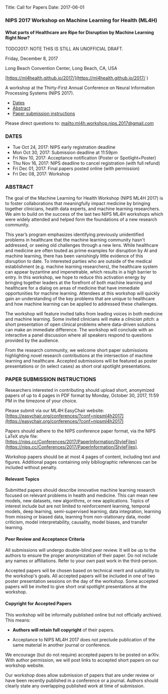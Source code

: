 Title: Call for Papers
Date: 2017-06-01

### NIPS 2017 Workshop on Machine Learning for Health (ML4H)

#### What parts of Healthcare are Ripe for Disruption by Machine Learning Right Now?

TODO2017: NOTE THIS IS STILL AN UNOFFICIAL DRAFT.


Friday, December 8, 2017

Long Beach Convention Center, Long Beach, CA, USA

[https://ml4health.github.io/2017/](https://ml4health.github.io/2017/
)

A workshop at the Thirty-First Annual Conference on Neural Information Processing Systems (NIPS 2017).

* [Dates](#dates)
* [Abstract](#abstract)
* [Paper submission instructions](#submission_instructions)

Please direct questions to: <mailto:ml4h.workshop.nips.2017@gmail.com>

### <a id="dates"></a> DATES

* Tue Oct 24, 2017: NIPS early registration deadline
* Mon Oct 30, 2017: Submission deadline at 11:59pm 
* Fri Nov 10, 2017: Acceptance notification (Poster or Spotlight+Poster)
* Thu Nov 16, 2017: NIPS deadline to cancel registration (with full refund)
* Fri Dec 01, 2017: Final papers posted online (with permission)
* Fri Dec 08, 2017: Workshop

### <a id="abstract"></a> ABSTRACT

The goal of the Machine Learning for Health Workshop (NIPS ML4H 2017) is to foster collaborations that meaningfully impact medicine by bringing together clinicians, health data experts, and machine learning researchers. We aim to build on the success of the last two NIPS ML4H workshops which were widely attended and helped form the foundations of a new research community.
                            
This year’s program emphasizes identifying previously unidentified problems in healthcare that the machine learning community hasn't addressed, or seeing old challenges through a new lens. While healthcare and medicine are often touted as prime examples for disruption by AI and machine learning, there has been vanishingly little evidence of this disruption to date. To interested parties who are outside of the medical establishment (e.g. machine learning researchers), the healthcare system can appear byzantine and impenetrable, which results in a high barrier to entry. In this workshop, we hope to reduce this activation energy by bringing together leaders at the forefront of both machine learning and healthcare for a dialog on areas of medicine that have immediate opportunities for machine learning. Attendees at this workshop will quickly gain an understanding of the key problems that are unique to healthcare and how machine learning can be applied to addressed these challenges.

The workshop will feature invited talks from leading voices in both medicine and machine learning. Some invited clinicians will make a *clinician pitch*: a short presentation of open clinical problems where data-driven solutions can make an immediate difference. The workshop will conclude with an interactive a panel discussion where all speakers respond to questions provided by the audience.  

From the research community, we welcome short paper submissions highlighting novel research contributions at the intersection of machine learning and healthcare. Accepted submissions will be featured as poster presentations or (in select cases) as short oral spotlight presentations.


### <a id="submission_instructions"></a> PAPER SUBMISSION INSTRUCTIONS


Researchers interested in contributing should upload short, anonymized papers of up to 4 pages in PDF format by Monday, October 30, 2017, 11:59 PM in the timezone of your choice.

Please submit via our ML4H EasyChair website: [https://easychair.org/conferences/?conf=nipsml4h2017](https://easychair.org/conferences/?conf=nipsml4h2017)

Papers should adhere to the NIPS conference paper format, 
via the NIPS LaTeX style file:
[https://nips.cc/Conferences/2017/PaperInformation/StyleFiles](https://nips.cc/Conferences/2017/PaperInformation/StyleFiles).

Workshop papers should be at most 4 pages of content, including text and figures. Additional pages containing only bibliographic references can be included without penalty.

#### Relevant Topics

Submitted papers should describe innovative machine learning research focused on relevant problems in health and medicine. 
This can mean new models, new datasets, new algorithms, or new applications.
Topics of interest include but are not limited to reinforcement learning, temporal models, deep learning, semi-supervised learning, data integration, learning from missing or biased data, learning from non-stationary data, model criticism, model interpretability, causality, model biases, and transfer learning.

#### Peer Review and Acceptance Criteria

All submissions will undergo double-blind peer review. It will be up to the authors to ensure the proper anonymization of their paper. Do not include any names or affiliations. Refer to your own past work in the third-person.

Accepted papers will be chosen based on technical merit and suitability to the workshop's goals. All accepted papers will be included in one of two poster presentation sessions on the day of the workshop. Some accepted papers will be invited to give short oral spotlight presentations at the workshop.


#### Copyright for Accepted Papers

This workshop will be informally published online but not officially archived. This means:

* **Authors will retain full copyright** of their papers.

* Acceptance to NIPS ML4H 2017 does not preclude publication of the same material in another journal or conference.

We encourage (but do not require) accepted papers to be posted on arXiv. With author permission, we will post links to accepted short papers on our workshop website.

Our workshop does allow submission of papers that are under review or have been recently published in a conference or a journal. Authors should clearly state any overlapping published work at time of submission.

